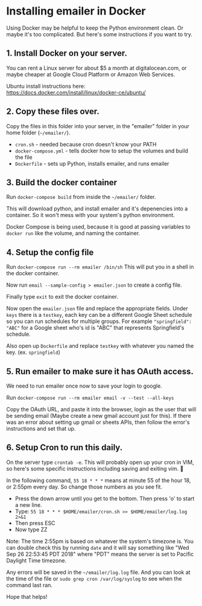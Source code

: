 # Installing emailer in Docker

Using Docker may be helpful to keep the Python environment clean.  Or maybe it's too complicated.  But here's some instructions if you want to try.

## 1. Install Docker on your server.

You can rent a Linux server for about $5 a month at digitalocean.com, or maybe cheaper at Google Cloud Platform or Amazon Web Services.

Ubuntu install instructions here: https://docs.docker.com/install/linux/docker-ce/ubuntu/

## 2. Copy these files over.

Copy the files in this folder into your server, in the "emailer" folder in your home folder (`~/emailer/`).

* `cron.sh` - needed because cron doesn't know your PATH
* `docker-compose.yml` - tells docker how to setup the volumes and build the file
* `Dockerfile` - sets up Python, installs emailer, and runs emailer

## 3. Build the docker container

Run `docker-compose build` from inside the `~/emailer/` folder.

This will download python, and install emailer and it's depenencies into a container.  So it won't mess with your system's python environment.

Docker Compose is being used, because it is good at passing variables to `docker run` like the volume, and naming the container.

## 4. Setup the config file

Run `docker-compose run --rm emailer /bin/sh`
This will put you in a shell in the docker container.

Now run `email --sample-config > emailer.json` to create a config file.

Finally type `exit` to exit the docker container.

Now open the `emailer.json` file and replace the appropriate fields.
Under `keys` there is a `testkey`, each key can be a different Google Sheet schedule so you can run schedules for multiple groups.  For example `"springfield": "ABC"` for a Google sheet who's id is "ABC" that represents Springfield's schedule.

Also open up `Dockerfile` and replace `testkey` with whatever you named the key. (ex. `springfield`)

## 5. Run emailer to make sure it has OAuth access.

We need to run emailer once now to save your login to google.

Run `docker-compose run --rm emailer email -v --test --all-keys`

Copy the OAuth URL, and paste it into the browser, login as the user that will be sending email (Maybe create a new gmail account just for this).  If there was an error about setting up gmail or sheets APIs, then follow the error's instructions and set that up.

## 6. Setup Cron to run this daily.

On the server type `crontab -e`.  This will probably open up your cron in VIM, so here's some specific instructions including saving and exiting vim. :tada:

In the following command, `55 18 * * *` means at minute 55 of the hour 18, or 2:55pm every day.  So change those numbers as you see fit.

* Press the down arrow until you get to the bottom.  Then press 'o' to start a new line.
* Type: `55 18 * * * $HOME/emailer/cron.sh >> $HOME/emailer/log.log 2>&1`
* Then press ESC
* Now type ZZ

Note: The time 2:55pm is based on whatever the system's timezone is.  You can double check this by running `date` and it will say something like "Wed Sep 26 22:53:45 PDT 2018" where "PDT" means the server is set to Pacific Daylight Time timezone.

Any errors will be saved in the `~/emailer/log.log` file.  And you can look at the time of the file or `sudo grep cron /var/log/syslog` to see when the command last ran.

Hope that helps!
